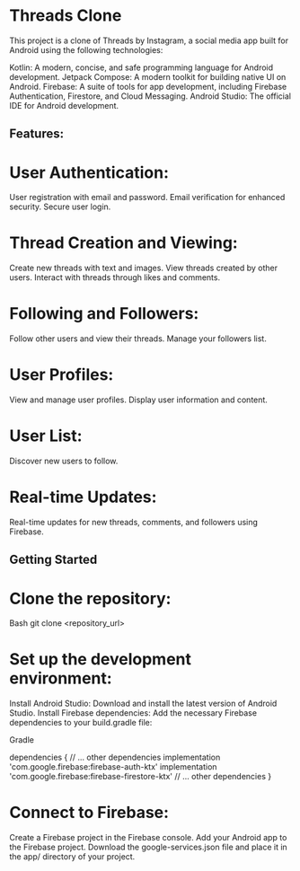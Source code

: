 # Threads Clone
This project is a clone of Threads by Instagram, a social media app built for Android using the following technologies:

Kotlin: A modern, concise, and safe programming language for Android development.
Jetpack Compose: A modern toolkit for building native UI on Android.
Firebase: A suite of tools for app development, including Firebase Authentication, Firestore, and Cloud Messaging.
Android Studio: The official IDE for Android development.

## Features:

# User Authentication:
User registration with email and password.
Email verification for enhanced security.
Secure user login.
# Thread Creation and Viewing:
Create new threads with text and images.
View threads created by other users.
Interact with threads through likes and comments.
# Following and Followers:
Follow other users and view their threads.
Manage your followers list.
# User Profiles:
View and manage user profiles.
Display user information and content.
# User List:
Discover new users to follow.
# Real-time Updates:
Real-time updates for new threads, comments, and followers using Firebase.

## Getting Started

# Clone the repository:

Bash
git clone <repository_url>

# Set up the development environment:

Install Android Studio: Download and install the latest version of Android Studio.
Install Firebase dependencies: Add the necessary Firebase dependencies to your build.gradle file:

Gradle

dependencies {
    // ... other dependencies
    implementation 'com.google.firebase:firebase-auth-ktx'
    implementation 'com.google.firebase:firebase-firestore-ktx'
    // ... other dependencies
}

# Connect to Firebase:
Create a Firebase project in the Firebase console.
Add your Android app to the Firebase project.
Download the google-services.json file and place it in the app/ directory of your project.   
